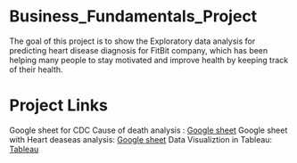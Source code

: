 # Business_Fundamentals_Project

The goal of this project is to show the Exploratory data analysis for predicting heart disease diagnosis for FitBit company, which has been helping many people to stay motivated and improve health by keeping track of their health.

# Project Links
Google sheet for CDC Cause of death analysis : [Google sheet](https://docs.google.com/spreadsheets/d/1Fl_E-MVb1w2oXqNS2n43CEdz1wIjpL9q/edit#gid=2084413243)
Google sheet with Heart deaseas analysis: [Google sheet](https://docs.google.com/spreadsheets/d/1SPy1N4zsQptRVGDSZzxm2OC1ryiJeskD9BrKpWwj6Cs/edit#gid=1602025307)
Data Visualiztion in Tableau: [Tableau](https://public.tableau.com/app/profile/pramila2473/viz/Heart_disease_Analysis/Dashboard4)

